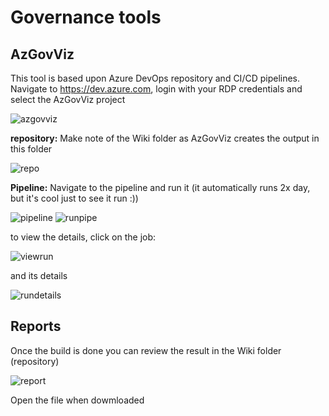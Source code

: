 
# Governance tools

## AzGovViz

This tool is based upon Azure DevOps repository and CI/CD pipelines.  
Navigate to <https://dev.azure.com>, login with your RDP credentials and select the AzGovViz project  

![azgovviz](../images/enterprisescale/azgovviz.png)

**repository:**
Make note of the Wiki folder as AzGovViz creates the output in this folder

![repo](https://chlams.blob.core.windows.net/public/reddogproductions/pics/enterprisescale/wiki.png)

**Pipeline:**
Navigate to the pipeline and run it (it automatically runs 2x day, but it's cool just to see it run :))  

![pipeline](https://chlams.blob.core.windows.net/public/reddogproductions/pics/enterprisescale/pipeline.png)
![runpipe](https://chlams.blob.core.windows.net/public/reddogproductions/pics/enterprisescale/runpipeline.png)

to view the details, click on the job:

![viewrun](https://chlams.blob.core.windows.net/public/reddogproductions/pics/enterprisescale/viewrun.png)

and its details

![rundetails](https://chlams.blob.core.windows.net/public/reddogproductions/pics/enterprisescale/viewrundetatail.png)

## Reports

Once the build is done you can review the result in the Wiki folder (repository)

![report](https://chlams.blob.core.windows.net/public/reddogproductions/pics/enterprisescale/downloadreport.png)

Open the file when dowmloaded

